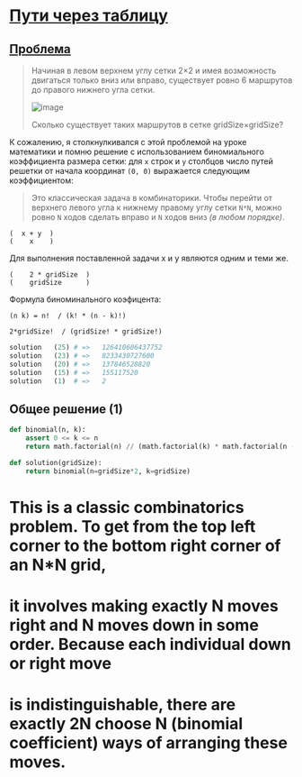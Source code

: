 # [Пути через таблицу](TODO)

## [Проблема](https://euler.jakumo.org/problems/view/15.html)


>Начиная в левом верхнем углу сетки 2×2 и имея возможность двигаться только вниз или вправо, существует ровно 6 маршрутов до правого нижнего угла сетки.
>
>![image](https://user-images.githubusercontent.com/54672403/90906176-e786c900-e3d9-11ea-888f-d98c363c7232.png)
>
>Сколько существует таких маршрутов в сетке gridSize×gridSize?


К сожалению, я столкнулкивался с этой проблемой на уроке математики и помню решение с использованием биномиального коэффициента размера сетки:
 для `x` строк и `y` столбцов число путей решетки от начала координат `(0, 0)` выражается следующим коэффициентом:

>Это классическая задача в комбинаторики. 
>Чтобы перейти от верхнего левого угла к нижнему правому углу сетки `N*N`,
  можно ровно `N` ходов сделать вправо и `N` ходов вниз *(в любом порядке)*.

```
(  x + y  )
(    x    )
```

Для выполнения поставленной задачи x и y являются одним и теми же.

```
(    2 * gridSize  )
(    gridSize      )
```

Формула биноминального коэфицента:
```
(n k) = n!  / (k! * (n - k)!)

2*gridSize!  / (gridSize! * gridSize!)
```
    

``` python
solution   (25) # =>   126410606437752
solution   (23) # =>   8233430727600
solution   (20) # =>   137846528820
solution   (15) # =>   155117520
solution   (1)  # =>   2
```

## Общее решение (1)

```python
def binomial(n, k):
    assert 0 <= k <= n
    return math.factorial(n) // (math.factorial(k) * math.factorial(n - k))

def solution(gridSize):
    return binomial(n=gridSize*2, k=gridSize)
```



# This is a classic combinatorics problem. To get from the top left corner to the bottom right corner of an N*N grid,
# it involves making exactly N moves right and N moves down in some order. Because each individual down or right move
# is indistinguishable, there are exactly 2N choose N (binomial coefficient) ways of arranging these moves.
